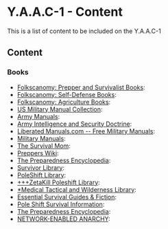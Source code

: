 <!-- ======================================== yaac1-content.md Start ======================================== -->


<!-- ------------------------------ Intro Start ------------------------------ -->

# Y.A.A.C-1 - Content

This is a list of content to be included on the Y.A.A.C-1

<!-- ------------------------------ Intro End ------------------------------ -->


<!-- ------------------------------ Overview Start ------------------------------ -->

<!-- ------------------------------ Overview End ------------------------------ -->


<!-- ------------------------------ Content Start ------------------------------ -->

## Content

<!-- ++++++++++++++++++++ Books Start ++++++++++++++++++++ -->

### Books
* [Folkscanomy: Prepper and Survivalist Books](https://archive.org/details/folkscanomy_prepper): 
* [Folkscanomy: Self-Defense Books](https://archive.org/details/folkscanomy_defense): 
* [Folkscanomy: Agriculture Books](https://archive.org/details/folkscanomy_agriculture): 
* [US Military Manual Collection](https://archive.org/details/military-manuals): 
* [Army Manuals](https://armypubs.army.mil/): 
* [Army Intelligence and Security Doctrine](https://irp.fas.org/doddir/army/): 
* [Liberated Manuals.com -- Free Military Manuals](https://www.liberatedmanuals.com/): 
* [Military Manuals](https://www.militarynewbie.com/military-manuals/): 
* [The Survival Mom](https://thesurvivalmom.com/): 
* [Preppers Wiki](https://preppers.fandom.com/wiki/Preppers_Wiki): 
* [The Preparedness Encyclopedia](https://fluidicice.com/tpe): 
* [Survivor Library](http://www.survivorlibrary.com/): 
* [PoleShift Library](https://the-eye.eu/public/Books/pssurvival.com/PS/): 
* [+++ZetaKill Poleshift Library](http://www.zetatalk11.com/docs/): 
* [*Medical Tactical and Wilderness Library](https://www.mediafire.com/file/v2ujdc4jv45ngxf/Medical+Tactical+and+Wilderness+Survival+Guides.zip/file): 
* [Essential Survival Guides & Fiction](https://www.ar15.com/forums/outdoors/Essential-Survival-Guides-andamp-Fiction/20/): 
* [Pole Shift Survival Information](https://web.archive.org/web/20210115140217/https://www.ps-survival.com/): 
* [The Preparedness Encyclopedia](https://fluidicice.com/tpe.html): 
* [NETWORK-ENABLED ANARCHY](https://millercenter.rutgers.edu/wp-content/uploads/2020/11/NCRI-White-Paper-Network-Enabled-Anarchy-25-Sept-259pm.pdf): 

<!-- ++++++++++++++++++++ Books End ++++++++++++++++++++ -->

<!-- ------------------------------ Content End ------------------------------ -->


<!-- ------------------------------ Outro Start ------------------------------ -->

<!-- ------------------------------ Outro End ------------------------------ -->


<!-- ======================================== yaac1-content.md End ======================================== -->
